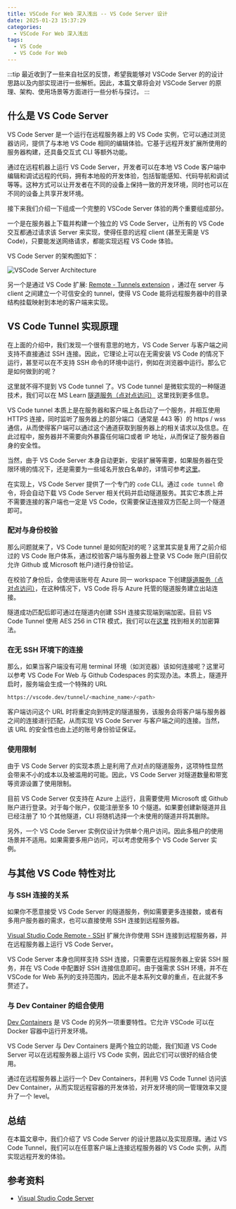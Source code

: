 ```yaml
---
title: VSCode For Web 深入浅出 -- VS Code Server 设计
date: 2025-01-23 15:37:29
categories:
  - VSCode For Web 深入浅出
tags:
  - VS Code
  - VS Code For Web
---
```


:::tip
最近收到了一些来自社区的反馈，希望我能够对 VSCode Server 的的设计思路以及内部实现进行一些解析。因此，本篇文章将会对 VSCode Server 的原理、架构、使用场景等方面进行一些分析与探讨。
:::

<!-- more -->

## 什么是 VS Code Server

VS Code Server 是一个运行在远程服务器上的 VS Code 实例，它可以通过浏览器访问，提供了与本地 VS Code 相同的编辑体验。它基于远程开发扩展所使用的服务器构建，还具备交互式 CLI 等额外功能。

通过在远程机器上运行 VS Code Server，开发者可以在本地 VS Code 客户端中编辑和调试远程的代码，拥有本地般的开发体验，包括智能感知、代码导航和调试等等。这种方式可以让开发者在不同的设备上保持一致的开发环境，同时也可以在不同的设备上共享开发环境。

接下来我们介绍一下组成一个完整的 VSCode Server 体验的两个重要组成部分。

一个是在服务器上下载并构建一个独立的 VS Code Server，让所有的 VS Code 交互都通过请求该 Server 来实现，使得任意的远程 client (甚至无需是 VS Code)，只要能发送网络请求，都能实现远程 VS Code 体验。

VS Code Server 的架构图如下：

![VSCode Server Architecture](https://code.visualstudio.com/assets/docs/remote/vscode-server/server-arch-latest.png)

另一个是通过 VS Code 扩展: [Remote - Tunnels extension](https://code.visualstudio.com/docs/remote/tunnels) ，通过在 server 与 client 之间建立一个可信安全的 tunnel，使得 VS Code 能将远程服务器中的目录结构挂载映射到本地的客户端来实现。

## VS Code Tunnel 实现原理

在上面的介绍中，我们发现一个很有意思的地方，VS Code Server 与客户端之间支持不直接通过 SSH 连接。因此，它理论上可以在无需安装 VS Code 的情况下运行，甚至可以在不支持 SSH 命令的环境中运行，例如在浏览器中运行。那么它是如何做到的呢？

这里就不得不提到 VS Code tunnel 了。VS Code tunnel 是微软实现的一种隧道技术，我们可以在 MS Learn [隧道服务（点对点访问）](https://github.com/microsoft/dev-tunnels) 这里找到更多信息。

VS Code tunnel 本质上是在服务器和客户端上各启动了一个服务，并相互使用 HTTPS 连接，同时监听了服务器上的部分端口（通常是 443 等）的 https / wss 通信，从而使得客户端可以通过这个通道获取到服务器上的相关请求以及信息。在此过程中，服务器并不需要向外暴露任何端口或者 IP 地址，从而保证了服务器自身的安全性。

当然，由于 VS Code Server 本身自动更新，安装扩展等需要，如果服务器在受限环境的情况下，还是需要为一些域名开放白名单的，详情可参考[这里](https://code.visualstudio.com/docs/setup/network#_common-hostnames)。

在实现上，VS Code Server 提供了一个专门的 `code` CLI。通过 `code tunnel` 命令，将会自动下载 VS Code Server 相关代码并启动隧道服务。其实它本质上并不需要连接的客户端也一定是 VS Code，仅需要保证连接双方匹配上同一个隧道即可。

### 配对与身份校验

那么问题就来了，VS Code tunnel 是如何配对的呢？这里其实是复用了之前介绍过的 VS Code 账户体系，通过校验客户端与服务器上登录 VS Code 账户(目前仅允许 Github 或 Microsoft 帐户)进行身份验证。

在校验了身份后，会使用该账号在 Azure 同一 workspace 下创建[隧道服务（点对点访问）](https://github.com/microsoft/dev-tunnels)，在这种情况下，VS Code 将与 Azure 托管的隧道服务建立出站连接。

隧道成功匹配后即可通过在隧道内创建 SSH 连接实现端到端加密。目前 VS Code Tunnel 使用 AES 256 in CTR 模式，我们可以在[这里](https://github.com/microsoft/dev-tunnels) 找到相关的加密算法。

### 在无 SSH 环境下的连接

那么，如果当客户端没有可用 terminal 环境（如浏览器）该如何连接呢？这里可以参考 VS Code For Web 与 Github Codespaces 的实现办法。本质上，隧道开启时，服务端会生成一个特殊的 URL

```bash
https://vscode.dev/tunnel/<machine_name>/<path>
```

客户端访问这个 URL 时将重定向到特定的隧道服务，该服务会将客户端与服务器之间的连接进行匹配，从而实现 VS Code Server 与客户端之间的连接。当然，该 URL 的安全性也由上述的账号身份验证保证。

### 使用限制

由于 VS Code Server 的实现本质上是利用了点对点的隧道服务，这项特性显然会带来不小的成本以及被滥用的可能。因此，VS Code Server 对隧道数量和带宽等资源设置了使用限制。

目前 VS Code Server 仅支持在 Azure 上运行，且需要使用 Microsoft 或 Github 账户进行登录。对于每个账户，仅能注册至多 10 个隧道。如果要创建新隧道并且已经注册了 10 个其他隧道，CLI 将随机选择一个未使用的隧道并将其删除。

另外，一个 VS Code Server 实例仅设计为供单个用户访问。因此多租户的使用场景并不适用。如果需要多用户访问，可以考虑使用多个 VS Code Server 实例。

## 与其他 VS Code 特性对比

### 与 SSH 连接的关系

如果你不愿意接受 VS Code Server 的隧道服务，例如需要更多连接数，或者有多用户服务器的需求，也可以直接使用 SSH 连接到远程服务器。

[Visual Studio Code Remote - SSH](https://marketplace.visualstudio.com/items?itemName=ms-vscode-remote.remote-ssh) 扩展允许你使用 SSH 连接到远程服务器，并在远程服务器上运行 VS Code Server。

VS Code Server 本身也同样支持 SSH 连接，只需要在远程服务器上安装 SSH 服务，并在 VS Code 中配置好 SSH 连接信息即可。由于强需求 SSH 环境，并不在 VSCode for Web 系列的支持范围内，因此不是本系列文章的重点，在此就不多赘述了。

### 与 Dev Container 的组合使用

[Dev Containers](https://marketplace.visualstudio.com/items?itemName=ms-vscode-remote.remote-containers) 是 VS Code 的另外一项重要特性。它允许 VSCode 可以在 Docker 容器中运行开发环境。

VS Code Server 与 Dev Containers 是两个独立的功能，我们知道 VS Code Server 可以在远程服务器上运行 VS Code 实例，因此它们可以很好的结合使用。

通过在远程服务器上运行一个 Dev Containers，并利用 VS Code Tunnel 访问该 Dev Container，从而实现远程容器的开发体验，对开发环境的同一管理效率又提升了一个 level。

## 总结

在本篇文章中，我们介绍了 VS Code Server 的设计思路以及实现原理。通过 VS Code Tunnel，我们可以在任意客户端上连接远程服务器的 VS Code 实例，从而实现远程开发的体验。

## 参考资料

- [Visual Studio Code Server](https://code.visualstudio.com/docs/remote/vscode-server)
